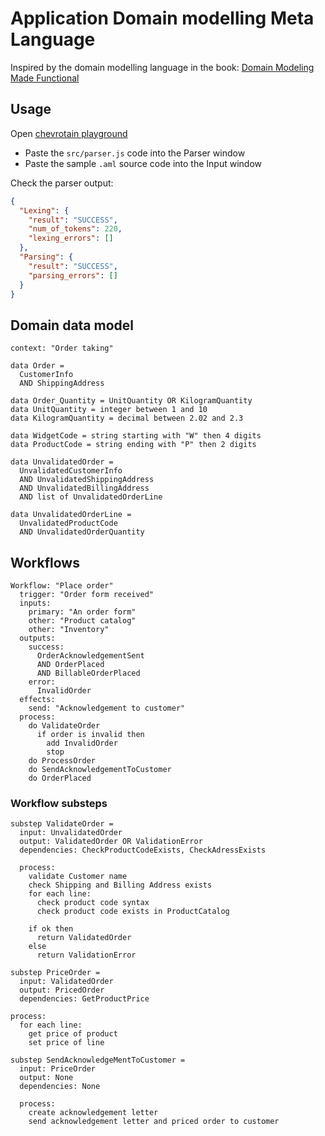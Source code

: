 # Application Domain modelling Meta Language

Inspired by the domain modelling language in the book: [Domain Modeling Made Functional](https://pragprog.com/book/swdddf/domain-modeling-made-functional)

## Usage

Open [chevrotain playground](https://sap.github.io/chevrotain/playground/)

- Paste the `src/parser.js` code into the Parser window
- Paste the sample `.aml` source code into the Input window

Check the parser output:

```json
{
  "Lexing": {
    "result": "SUCCESS",
    "num_of_tokens": 220,
    "lexing_errors": []
  },
  "Parsing": {
    "result": "SUCCESS",
    "parsing_errors": []
  }
}
```

## Domain data model

```aml
context: "Order taking"

data Order =
  CustomerInfo
  AND ShippingAddress

data Order_Quantity = UnitQuantity OR KilogramQuantity
data UnitQuantity = integer between 1 and 10
data KilogramQuantity = decimal between 2.02 and 2.3

data WidgetCode = string starting with "W" then 4 digits
data ProductCode = string ending with "P" then 2 digits

data UnvalidatedOrder =
  UnvalidatedCustomerInfo
  AND UnvalidatedShippingAddress
  AND UnvalidatedBillingAddress
  AND list of UnvalidatedOrderLine

data UnvalidatedOrderLine =
  UnvalidatedProductCode
  AND UnvalidatedOrderQuantity
```

## Workflows

```aml
Workflow: "Place order"
  trigger: "Order form received"
  inputs:
    primary: "An order form"
    other: "Product catalog"
    other: "Inventory"
  outputs:
    success:
      OrderAcknowledgementSent
      AND OrderPlaced
      AND BillableOrderPlaced
    error:
      InvalidOrder
  effects:
    send: "Acknowledgement to customer"
  process:
    do ValidateOrder
      if order is invalid then
        add InvalidOrder
        stop
    do ProcessOrder
    do SendAcknowledgementToCustomer
    do OrderPlaced
```

### Workflow substeps

```aml
substep ValidateOrder =
  input: UnvalidatedOrder
  output: ValidatedOrder OR ValidationError
  dependencies: CheckProductCodeExists, CheckAdressExists

  process:
    validate Customer name
    check Shipping and Billing Address exists
    for each line:
      check product code syntax
      check product code exists in ProductCatalog

    if ok then
      return ValidatedOrder
    else
      return ValidationError

substep PriceOrder =
  input: ValidatedOrder
  output: PricedOrder
  dependencies: GetProductPrice

process:
  for each line:
    get price of product
    set price of line

substep SendAcknowledgeMentToCustomer =
  input: PriceOrder
  output: None
  dependencies: None

  process:
    create acknowledgement letter
    send acknowledgement letter and priced order to customer
```

